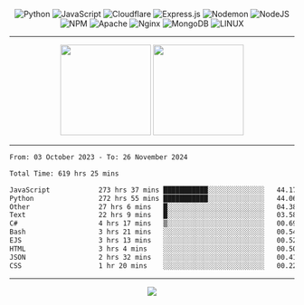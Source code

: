 <div align="center">
  
![Python](https://img.shields.io/badge/python-3670A0?style=for-the-badge&logo=python&logoColor=ffdd54) ![JavaScript](https://img.shields.io/badge/javascript-%23323330.svg?style=for-the-badge&logo=javascript&logoColor=%23F7DF1E) ![Cloudflare](https://img.shields.io/badge/Cloudflare-F38020?style=for-the-badge&logo=Cloudflare&logoColor=white) ![Express.js](https://img.shields.io/badge/express.js-%23404d59.svg?style=for-the-badge&logo=express&logoColor=%2361DAFB) ![Nodemon](https://img.shields.io/badge/NODEMON-%23323330.svg?style=for-the-badge&logo=nodemon&logoColor=%BBDEAD) ![NodeJS](https://img.shields.io/badge/node.js-6DA55F?style=for-the-badge&logo=node.js&logoColor=white) ![NPM](https://img.shields.io/badge/NPM-%23CB3837.svg?style=for-the-badge&logo=npm&logoColor=white) ![Apache](https://img.shields.io/badge/apache-%23D42029.svg?style=for-the-badge&logo=apache&logoColor=white) ![Nginx](https://img.shields.io/badge/nginx-%23009639.svg?style=for-the-badge&logo=nginx&logoColor=white) ![MongoDB](https://img.shields.io/badge/MongoDB-%234ea94b.svg?style=for-the-badge&logo=mongodb&logoColor=white) ![LINUX](https://img.shields.io/badge/Linux-FCC624?style=for-the-badge&logo=linux&logoColor=black)

---


<img src="https://github-readme-streak-stats.herokuapp.com/?user=anotherrandomonline&theme=react" height="160"/>
  
<img src="https://github-readme-stats.vercel.app/api?username=anotherrandomonline&show_icons=true&include_all_commits=true&theme=react" height="160"/>
</div>

---

<!--START_SECTION:waka-->

```txt
From: 03 October 2023 - To: 26 November 2024

Total Time: 619 hrs 25 mins

JavaScript            273 hrs 37 mins ███████████░░░░░░░░░░░░░░   44.17 %
Python                272 hrs 55 mins ███████████░░░░░░░░░░░░░░   44.06 %
Other                 27 hrs 6 mins   █░░░░░░░░░░░░░░░░░░░░░░░░   04.38 %
Text                  22 hrs 9 mins   █░░░░░░░░░░░░░░░░░░░░░░░░   03.58 %
C#                    4 hrs 17 mins   ▒░░░░░░░░░░░░░░░░░░░░░░░░   00.69 %
Bash                  3 hrs 21 mins   ░░░░░░░░░░░░░░░░░░░░░░░░░   00.54 %
EJS                   3 hrs 13 mins   ░░░░░░░░░░░░░░░░░░░░░░░░░   00.52 %
HTML                  3 hrs 4 mins    ░░░░░░░░░░░░░░░░░░░░░░░░░   00.50 %
JSON                  2 hrs 32 mins   ░░░░░░░░░░░░░░░░░░░░░░░░░   00.41 %
CSS                   1 hr 20 mins    ░░░░░░░░░░░░░░░░░░░░░░░░░   00.22 %
```

<!--END_SECTION:waka-->

---

<div align="center">
  
![](https://github-profile-trophy.vercel.app/?username=anotherrandomonline&theme=darkhub&no-frame=true&no-bg=true&margin-w=4)

</div>
